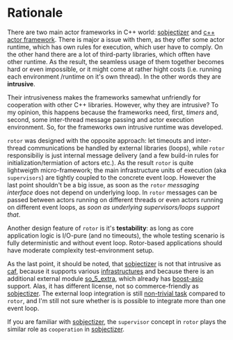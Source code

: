 # Rationale

[sobjectizer]: https://github.com/Stiffstream/sobjectizer
[so_5_extra]: https://stiffstream.com/en/products/so_5_extra.html
[so_5_infra]: https://stiffstream.com/en/docs/sobjectizer/so_5-5/namespaceso__5_1_1env__infrastructures.html
[so_5_loops]: https://github.com/eao197/so-5-5/issues/25
[caf]: https://actor-framework.org/
[boost-asio]: https://www.boost.org/doc/libs/release/libs/asio/


There are two main actor frameworks in C++ world: [sobjectizer] and [c++ actor framework][caf].
There is major a issue with them, as they offer some actor runtime, which has own rules for
execution, which user have to comply. On the other hand there are a lot of third-party libraries,
which offten have other runtime. As the result, the seamless usage of them together becomes hard
or even impossible, or it might come at rather hight costs (i.e. running each environment
/runtime  on it's own thread). In the other words they are **intrusive**.

Their intrusiveness makes the frameworks samewhat unfriendly for cooperation with other C++
libraries. However, why they are intrusive? To my opinion, this happens because the frameworks
need, first, *timers* and, second, some inter-thread message passing and actor execution
environment. So, for the frameworks own intrusive runtime was developed.

`rotor` was designed with the opposite approach: let timeouts and inter-thread communications
be handled by external libraries (loops), while `rotor` responsibiliy is just internal message
delivery (and a few build-in rules for initialization/termiation of actors etc.). As the result
`rotor` is quite lightweigth micro-framework; the main infrastructure units of execution (aka
`supervisors`) are tightly coupled to the concrete event loop. However the last point shouldn't
be a big issue, as soon as the `rotor` *messaging interface* does not depend on underlying
loop. In `rotor` messages can be passed between actors running on different threads or even
actors running on different event loops, as *soon as underlying supervisors/loops support
that*.

Another design feature of `rotor` is it's **testability**: as long as core application
logic is I/O-pure (and no timeouts), the whole testing scenario is fully deterministic
and without event loop. Rotor-based applications should have moderate complexity
test-environment setup.

As the last point, it should be noted, that [sobjectizer] is not that intrusive as [caf],
because it supports various [infrastructures][so_5_infra] and because there is an additional
external module [so_5_extra], which already has [boost-asio] support. Alas, it has different
license, not so commerce-friendly as [sobjectizer]. The external loop integration is still
[non-trivial task][so_5_loops] compared to `rotor`, and I'm still not sure
whether is is possible to integrate more than one event loop.

If you are familiar with [sobjectizer], the `supervisor` concept in `rotor` plays the similar
role as `cooperation` in [sobjectizer].
